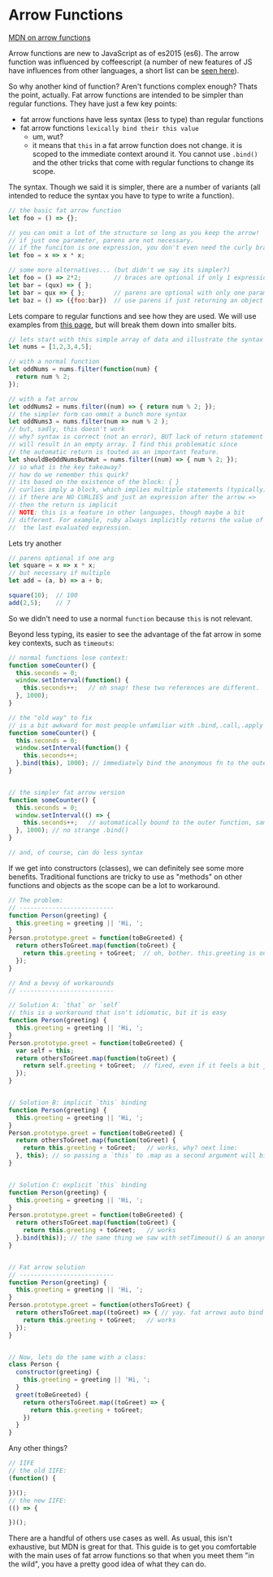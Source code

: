 # Arrow Functions

[MDN on arrow functions](https://developer.mozilla.org/en-US/docs/Web/JavaScript/Reference/Functions/Arrow_functions)

Arrow functions are new to JavaScript as of es2015 (es6).  The arrow function
was influenced by coffeescript (a number of new features of JS have influences
from other languages, a short list can be [seen here](http://2ality.com/2015/10/es6-influences.html)).

So why another kind of function?  Aren't functions complex enough?  Thats the
point, actually.  Fat arrow functions are intended to be simpler than regular
functions.  They have just a few key points:

- fat arrow functions have less syntax (less to type) than regular functions
- fat arrow functions `lexically bind their this value`
  - um, wut?
  - it means that `this` in a fat arrow function does not change.  it is
    scoped to the immediate context around it.  You cannot use `.bind()`
    and the other tricks that come with regular functions to change its
    scope.


The syntax. Though we said it is simpler, there are a number of variants (all intended
to reduce the syntax you have to type to write a function).

```JavaScript
// the basic fat arrow function
let foo = () => {};

// you can omit a lot of the structure so long as you keep the arrow!
// if just one parameter, parens are not necessary.
// if the funciton is one expression, you don't even need the curly braces.
let foo = x => x * x;

// some more alternatives... (but didn't we say its simpler?)
let foo = () => 2*2;         // braces are optional if only 1 expression...
let bar = (qux) => { };
let bar = qux => { };        // parens are optional with only one parameter name
let baz = () => ({foo:bar})  // use parens if just returning an object literal
```

Lets compare to regular functions and see how they are used.  We will use
examples from [this page](https://googlechrome.github.io/samples/arrows-es6/),
but will break them down into smaller bits.

```JavaScript
// lets start with this simple array of data and illustrate the syntax change
let nums = [1,2,3,4,5];

// with a normal function
let oddNums = nums.filter(function(num) {
  return num % 2;
});

// with a fat arrow
let oddNums2 = nums.filter((num) => { return num % 2; });
// the simpler form can ommit a bunch more syntax
let oddNums3 = nums.filter(num => num % 2 );
// but, sadly, this doesn't work
// why? syntax is correct (not an error), BUT lack of return statement
// will result in an empty array. I find this problematic since
// the automatic return is touted as an important feature.
let shouldBeOddNumsButWut = nums.filter((num) => { num % 2; });
// so what is the key takeaway?
// how do we remember this quirk?
// its based on the existence of the block: { }
// curlies imply a block, which implies multiple statements (typically)
// if there are NO CURLIES and just an expression after the arrow =>
// then the return is implicit
// NOTE: this is a feature in other languages, though maybe a bit
// different. For example, ruby always implicitly returns the value of
//  the last evaluated expression.
```

Lets try another

```JavaScript
// parens optional if one arg
let square = x => x * x;
// but necessary if multiple
let add = (a, b) => a + b;

square(10);  // 100
add(2,5);    // 7
```
So we didn't need to use a normal `function` because `this` is not relevant.

Beyond less typing, its easier to see the advantage of the fat arrow in
some key contexts, such as `timeouts`:


```JavaScript
// normal functions lose context:
function someCounter() {
  this.seconds = 0;
  window.setInterval(function() {
    this.seconds++;   // oh snap! these two references are different.
  }, 1000);
}

// the "old way" to fix
// is a bit awkward for most people unfamiliar with .bind,.call,.apply
function someCounter() {
  this.seconds = 0;
  window.setInterval(function() {
    this.seconds++;   
  }.bind(this), 1000); // immediately bind the anonymous fn to the outer context...
}


// the simpler fat arrow version
function someCounter() {
  this.seconds = 0;
  window.setInterval(() => {
    this.seconds++;   // automatically bound to the outer function, same `this`
  }, 1000); // no strange .bind()
}

// and, of course, can do less syntax

```

If we get into constructors (classes), we can definitely see some more benefits.
Traditional functions are tricky to use as "methods" on other functions and objects
as the scope can be a lot to workaround.

```JavaScript
// The problem:
// --------------------------
function Person(greeting) {
  this.greeting = greeting || 'Hi, ';
}
Person.prototype.greet = function(toBeGreeted) {
  return othersToGreet.map(function(toGreet) {
    return this.greeting + toGreet;  // oh, bother. this.greeting is out of scope...
  });
}

// And a bevvy of workarounds
// --------------------------

// Solution A: `that` or `self`
// this is a workaround that isn't idiomatic, bit it is easy
function Person(greeting) {
  this.greeting = greeting || 'Hi, ';
}
Person.prototype.greet = function(toBeGreeted) {
  var self = this;
  return othersToGreet.map(function(toGreet) {
    return self.greeting + toGreet;  // fixed, even if it feels a bit janky
  });
}


// Solution B: implicit `this` binding
function Person(greeting) {
  this.greeting = greeting || 'Hi, ';
}
Person.prototype.greet = function(toBeGreeted) {
  return othersToGreet.map(function(toGreet) {
    return this.greeting + toGreet;   // works, why? next line:
  }, this); // so passing a `this` to .map as a second argument will bind the fn..
}


// Solution C: explicit `this` binding
function Person(greeting) {
  this.greeting = greeting || 'Hi, ';
}
Person.prototype.greet = function(toBeGreeted) {
  return othersToGreet.map(function(toGreet) {
    return this.greeting + toGreet;   // works
  }.bind(this)); // the same thing we saw with setTimeout() & an anonymous function
}


// Fat arrow solution
// --------------------------
function Person(greeting) {
  this.greeting = greeting || 'Hi, ';
}
Person.prototype.greet = function(othersToGreet) {
  return othersToGreet.map((toGreet) => { // yay. fat arrows auto bind `this` so you don't have to think.
    return this.greeting + toGreet;   // works
  });
}


// Now, lets do the same with a class:
class Person {
  constructor(greeting) {
    this.greeting = greeting || 'Hi, ';
  }
  greet(toBeGreeted) {
    return othersToGreet.map((toGreet) => {
      return this.greeting + toGreet;
    })
  }
}

```

Any other things?

```JavaScript
// IIFE
// the old IIFE:
(function() {

})();
// the new IIFE:
(() => {

})();

```

There are a handful of others use cases as well.  As usual, this isn't exhaustive, but MDN is
great for that.  This guide is to get you comfortable with the main uses of fat arrow functions
so that when you meet them "in the wild", you have a pretty good idea of what they can do.

